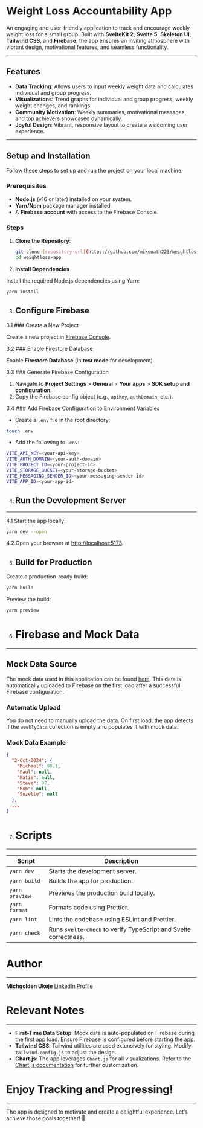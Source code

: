 # **Weight Loss Accountability App**

An engaging and user-friendly application to track and encourage weekly weight loss for a small group. Built with **SvelteKit 2**, **Svelte 5**, **Skeleton UI**, **Tailwind CSS**, and **Firebase**, the app ensures an inviting atmosphere with vibrant design, motivational features, and seamless functionality.

---

## **Features**
- **Data Tracking**: Allows users to input weekly weight data and calculates individual and group progress.
- **Visualizations**: Trend graphs for individual and group progress, weekly weight changes, and rankings.
- **Community Motivation**: Weekly summaries, motivational messages, and top achievers showcased dynamically.
- **Joyful Design**: Vibrant, responsive layout to create a welcoming user experience.

---

## **Setup and Installation**

Follow these steps to set up and run the project on your local machine:

### **Prerequisites**
- **Node.js** (v16 or later) installed on your system.
- **Yarn/Npm** package manager installed.
- A **Firebase account** with access to the Firebase Console.

### **Steps**

1. **Clone the Repository**:
   ```bash
   git clone [repository-url](https://github.com/mikenath223/weightloss-app)
   cd weightloss-app

2. **Install Dependencies**

Install the required Node.js dependencies using Yarn:

```bash
yarn install
```

3. ## Configure Firebase

3.1 ### Create a New Project

Create a new project in [Firebase Console](https://console.firebase.google.com/).

3.2 ### Enable Firestore Database

Enable **Firestore Database** (in **test mode** for development).

3.3 ### Generate Firebase Configuration

1. Navigate to **Project Settings** > **General** > **Your apps** > **SDK setup and configuration**.
2. Copy the Firebase config object (e.g., `apiKey`, `authDomain`, etc.).

3.4 ### Add Firebase Configuration to Environment Variables

- Create a `.env` file in the root directory:

```bash
touch .env
```

- Add the following to `.env`:

```bash
VITE_API_KEY=<your-api-key>
VITE_AUTH_DOMAIN=<your-auth-domain>
VITE_PROJECT_ID=<your-project-id>
VITE_STORAGE_BUCKET=<your-storage-bucket>
VITE_MESSAGING_SENDER_ID=<your-messaging-sender-id>
VITE_APP_ID=<your-app-id>
```

4. ## Run the Development Server
-----------------------------

4.1 Start the app locally:

```bash
yarn dev --open
```

4.2.Open your browser at [http://localhost:5173](http://localhost:5173).

5. ## Build for Production

Create a production-ready build:

```bash
yarn build
```

Preview the build:

```bash
yarn preview
```

6. # Firebase and Mock Data
-------------------------

## Mock Data Source

The mock data used in this application can be found [here](https://example.com/mock-data). This data is automatically uploaded to Firebase on the first load after a successful Firebase configuration.

### Automatic Upload

You do not need to manually upload the data. On first load, the app detects if the `weeklyData` collection is empty and populates it with mock data.

### Mock Data Example

```json
{
  "2-Oct-2024": {
    "Michael": 90.1,
    "Paul": null,
    "Katie": null,
    "Steve": 97,
    "Rob": null,
    "Suzette": null
  },
  ...
}
```

7. # Scripts
-------------------------


| **Script**                | **Description**                                                      |
|----------------------------|----------------------------------------------------------------------|
| `yarn dev`                | Starts the development server.                                      |
| `yarn build`              | Builds the app for production.                                      |
| `yarn preview`            | Previews the production build locally.                              |
| `yarn format`             | Formats code using Prettier.                                        |
| `yarn lint`               | Lints the codebase using ESLint and Prettier.                       |
| `yarn check`              | Runs `svelte-check` to verify TypeScript and Svelte correctness.    |

# Author
-------------------------


**Michgolden Ukeje**  [LinkedIn Profile](https://www.linkedin.com/in/michgoldenukeje/)  

# Relevant Notes
-------------------------

* **First-Time Data Setup**: Mock data is auto-populated on Firebase during the first app load. Ensure Firebase is configured before starting the app.
* **Tailwind CSS**: Tailwind utilities are used extensively for styling. Modify `tailwind.config.js` to adjust the design.
* **Chart.js**: The app leverages `Chart.js` for all visualizations. Refer to the [Chart.js documentation](https://www.chartjs.org/docs/latest/) for further customization.

# Enjoy Tracking and Progressing!
-------------------------

The app is designed to motivate and create a delightful experience. Let’s achieve those goals together! 🎉
